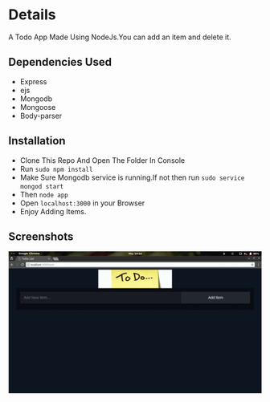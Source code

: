 # Details


A Todo App Made Using NodeJs.You can add an item and delete it.


## Dependencies Used

* Express
* ejs
* Mongodb
* Mongoose
* Body-parser

## Installation 

* Clone This Repo And Open The Folder In Console
* Run `sudo npm install`
* Make Sure Mongodb service is running.If not then run `sudo service mongod start`
* Then `node app`
* Open `localhost:3000` in your Browser
* Enjoy Adding Items.

## Screenshots
![](https://github.com/aswinzz/Todo-App/blob/master/gitscr.gif?raw=true)



